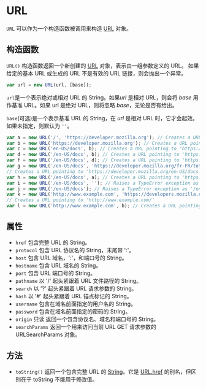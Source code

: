 # URL

`URL` 可以作为一个构造函数被调用来构造 [URL](https://developer.mozilla.org/zh-CN/docs/Web/API/URL) 对象。

## 构造函数

`URL()` 构造函数返回一个新创建的 [URL](https://developer.mozilla.org/zh-CN/docs/Web/API/URL) 对象，表示由一组参数定义的 URL。
如果给定的基本 URL 或生成的 URL 不是有效的 URL 链接，则会抛出一个异常。

```javascript
var url = new URL(url, [base]);
```

`url`是一个表示绝对或相对 URL 的 String。如果*url* 是相对 URL，则会将 _base_ 用作基准 URL。如果 url 是绝对 URL，则将忽略 _base_，无论是否有给出。

`base`(可选)是一个表示基准 URL 的 String，在 _url_ 是相对 URL 时，它才会起效。如果未指定，则默认为 `''`。

```javascript
var a = new URL('/', 'https://developer.mozilla.org'); // Creates a URL pointing to 'https://developer.mozilla.org/'
var b = new URL('https://developer.mozilla.org'); // Creates a URL pointing to 'https://developer.mozilla.org/'
var c = new URL('en-US/docs', b); // Creates a URL pointing to 'https://developer.mozilla.org/en-US/docs'
var d = new URL('/en-US/docs', b); // Creates a URL pointing to 'https://developer.mozilla.org/en-US/docs'
var f = new URL('/en-US/docs', d); // Creates a URL pointing to 'https://developer.mozilla.org/en-US/docs'
var g = new URL('/en-US/docs', 'https://developer.mozilla.org/fr-FR/toto');
// Creates a URL pointing to 'https://developer.mozilla.org/en-US/docs'
var h = new URL('/en-US/docs', a); // Creates a URL pointing to 'https://developer.mozilla.org/en-US/docs'
var i = new URL('/en-US/docs', ''); // Raises a TypeError exception as '' is not a valid URL
var j = new URL('/en-US/docs'); // Raises a TypeError exception as '/en-US/docs' is not a valid URL
var k = new URL('http://www.example.com', 'https://developers.mozilla.com');
// Creates a URL pointing to 'http://www.example.com/'
var l = new URL('http://www.example.com', b); // Creates a URL pointing to 'http://www.example.com/'
```

## 属性

- `href`
  包含完整 URL 的 String。
- `protocol`
  包含 URL 协议名的 String，末尾带 ':'。
- `host`
  包含 URL 域名，':'，和端口号的 String。
- `hostname`
  包含 URL 域名的 String。
- `port`
  包含 URL 端口号的 String。
- `pathname`
  以 '/' 起头紧跟着 URL 文件路径的 String。
- `search`
  以 '?' 起头紧跟着 URL 请求参数的 String。
- `hash`
  以 '#' 起头紧跟着 URL 锚点标记的 String。
- `username`
  包含在域名前面指定的用户名的 String。
- `password`
  包含在域名前面指定的密码的 String。
- `origin` 只读
  返回一个包含协议名、域名和端口号的 String。
- `searchParams`
  返回一个用来访问当前 URL GET 请求参数的 URLSearchParams 对象。

## 方法

- `toString()`
  返回一个包含完整 URL 的 [String](https://developer.mozilla.org/zh-CN/docs/Web/API/DOMString)。它是 [URL.href](https://developer.mozilla.org/zh-CN/docs/Web/API/URLUtils/href) 的别名，但区别在于 toString 不能用于修改值。
